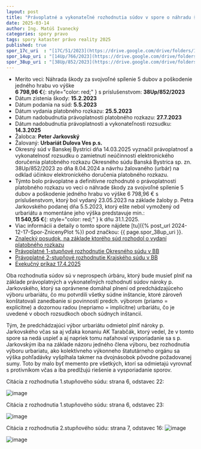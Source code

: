 ```yaml
---
layout: post
title: "Právoplatné a vykonateľné rozhodnutia súdov v spore o náhradu škody za vypílenie stromov v lokalite mun. skladu"
date: 2025-03-14
author: Ing. Matúš Ivanecký
categories: spory pravo 
tags: spory kataster právo reality 2025
published: true
spor_17c_uri  : "[17C/51/2023](https://drive.google.com/drive/folders/1P0l9AvJgUXxDmph6hbXsQJxx_oO7SaN1?usp=drive_link)"
spor_14up_uri : "[14Up/766/2023](https://drive.google.com/drive/folders/1kADN_QFOKzfmAWeoaPRK5fYchv8QnZtX?usp=drive_link)"
spor_38up_uri : "[38Up/852/2023](https://drive.google.com/drive/folders/1fCQf_fmrxJvqXsCCYWJSixGW8W0mTUiR?usp=drive_link)"
---
```


- Merito veci: Náhrada škody za svojvoľné spílenie 5 dubov a poškodenie jedného hrabu vo výške<br/> 
   **6 798,96 €**{: style="color: red;" } s príslušenstvom: **38Up/852/2023**
- Dátum zistenia škody: **15.2.2023**
- Dátum podania na súd: **5.5.2023**
- Dátum vydania platobného rozkazu: **25.5.2023**
- Dátum nadobudnutia právoplatnosti platobného rozkazu: **27.7.2023**
- Dátum nadobudnutia právoplatnosti a vykonateľnosti rozsudku: **14.3.2025**
- Žalobca: **Peter Jarkovský**
- Žalovaný: **Urbariát Dulova Ves p.s.**
- Okresný súd v Banskej Bystrici dňa 14.03.2025 vyznačil právoplatnosť a vykonatelnosť rozsudku o zamietnutí neúčinnosti elektronického doručenia platobného rozkazu Okresného súdu Banská Bystrica sp. zn. 38Up/852/2023
  zo dňa 8.04.2024 a návrhu žalovaného (urbár) na odklad účinkov elektronického doručenia platobného rozkazu. 
- Týmto bolo právoplatne a definitívne rozhodnuté o právoplatnosti platobného rozkazu vo veci o náhrade škody za svojvoľné spílenie 5 dubov a poškodenie jedného hrabu vo výške 6 798,96 € s príslušenstvom, ktorý bol vydaný 23.05.2023 na základe žaloby p. Petra Jarkovského podanej dňa 5.5.2023, ktorý ešte nebol vymožený od urbariátu a momentáne jeho výška predstavuje min.: <br/> **11 540,55 €**{: style="color: red;" } k dňu 31.1.2025.
- Viac informácii a detaily o tomto spore nájdete [tu]({% post_url 2024-12-17-Spor-ZnicenyPlot %}) pod značkou: {{ page.spor_38up_uri }}.
- [Znalecký posudok, na základe ktorého súd rozhodol o vydaní platobného rozkazu](https://drive.google.com/file/d/1ywRTXJV1o3D5IDHRaXel2HDof4ybxQAA/view?usp=drive_link)
- [Právoplatné 1-stupňové rozhodnutie Okresného súdu v BB](https://drive.google.com/file/d/1w55f6yT0RBMws5XFeTGF45zTqNwx74jb/view?usp=drive_link)
- [Právoplatné 2-stupňové rozhodnutie Krajského súdu v BB](https://drive.google.com/file/d/1QvSanzcZIi7rTj07TxLUxJyCfp5s-oLL/view?usp=drive_link)
- [Exekučný príkaz 17.4.2025](https://drive.google.com/file/d/1yDcGdiPHSoul-GTI1svlxtUSdTqSmq24/view?usp=drive_link)

Oba rozhodnutia súdov sú v neprospech úrbáru, ktorý bude musieť plniť na základe právoplatných a vykonateľných rozhodnutí súdov nároky p. Jarkovského, ktorý sa oprávnene domáhal plnení od predchádzajúceho výboru urbariátu, čo mu potvrdili všetky súdne inštancie, ktoré zároveň konštatovali zanedbanie si povinností predch. výborom (priamo = explicitne) a dozornou radou (nepriamo = implicitne) urbariátu, čo je uvedené v oboch rozsudkoch oboch súdnych inštancií. 

Tým, že predchádzajúci výbor urbariátu odmietol plniť nároky p. Jarkovského včas sa aj vďaka konaniu AK Tarabčák, ktorý vedel, že v tomto spore sa nedá uspieť a aj napriek tomu naťahoval vysporiadanie sa s p. Jarkovským iba na základe názoru jedného člena výboru, bez rozhodnutia výboru urbariatu, ako kolektívneho výkonneho štatutárneho orgánu sa výška pohľadávky vyšplhala takmer na dvojnásobok pôvodne požadovanej sumy. Toto by malo byť memento pre všetkých, ktorí sa odmietajú vyrovnať s protivníkom včas a iba predlžujú riešenie a vysporiadanie sporov.

Citácia z rozhodnutia 1.stupňového súdu: strana 6, odstavec 22:

![image](https://github.com/user-attachments/assets/b47cb4c9-fb0b-44e1-9296-bf809d17d2d8)

Citácia z rozhodnutia 1.stupňového súdu: strana 6, odstavec 23:

![image](https://github.com/user-attachments/assets/fe03bf51-01d3-482e-9abb-80facab2ed9c)

Citácia z rozhodnutia 2.stupňového súdu: strana 7, odstavec 16:
![image](https://github.com/user-attachments/assets/661606c5-3bc5-44bb-964e-f236fd2051f1)




![image](https://github.com/user-attachments/assets/811c7c56-932e-4007-ac2b-0be42ae0e97f)
